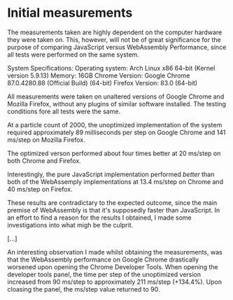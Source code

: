 # Initial measurements
The measurements taken are highly dependent on the computer hardware they were taken on. This, however, will not be of great significance for the purpose of comparing JavaScript versus WebAssembly Performance, since all tests were performed on the same system.

System Specifications:
Operating system: Arch Linux x86 64-bit (Kernel version 5.9.13)
Memory: 16GB
Chrome Version: Google Chrome 87.0.4280.88 (Official Build) (64-bit)
Firefox Version: 83.0 (64-bit)

All measurements were taken on unaltered versions of Google Chrome and Mozilla Firefox, without any plugins of similar software installed. The testing conditions fore all tests were the same.

At a particle count of 2000, the unoptimized implementation of the system required approximately 89 milliseconds per step on Google Chrome and 141 ms/step on Mozilla Firefox.

The optimized verson performed about four times better at 20 ms/step on both Chrome and Firefox.

Interestingly, the pure JavaScript implementation performed *better* than both of the WebAssemply implementations at 13.4 ms/step on Chrome and 40 ms/step on Firefox.

These results are contradictary to the expected outcome, since the main premise of WebAssembly is that it's supposedly faster than JavaScript. In an effort to find a reason for the results I obtained, I made some investigations into what migh be the culprit.

[...]

An interesting observation I made whilst obtaining the measurements, was that the WebAssembly performance on Google Chrome drastically worsened upon opening the Chrome Developer Tools. When opening the developer tools panel, the time per step of the unoptimized version increased from 90 ms/step to approximately 211 ms/step (+134.4%). Upon cloasing the panel, the ms/step value returned to 90.